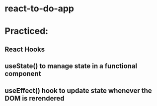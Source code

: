 # react-to-do-app

# Practiced:

## React Hooks
## useState() to manage state in a functional component 
## useEffect() hook to update state whenever the DOM is rerendered
